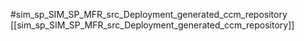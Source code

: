 #sim_sp_SIM_SP_MFR_src_Deployment_generated_ccm_repository
[[sim_sp_SIM_SP_MFR_src_Deployment_generated_ccm_repository]]
